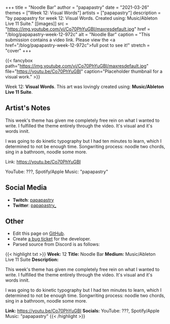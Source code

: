 +++
title =       "Noodle Bar"
author =      "papapastry"
date =        "2021-03-26"
themes =      ["Week 12: Visual Words"]
artists =     ["papapastry"]
description = "by papapastry for week 12: Visual Words. Created using: Music/Ableton Live 11 Suite."
[[images]]
      src = "https://img.youtube.com/vi/Co70PhYuGBI/maxresdefault.jpg"
      href = "/blog/papapastry-week-12-972c"
      alt = "Noodle Bar"
      caption = "This submission contains a video link. Please view the <a href=\"/blog/papapastry-week-12-972c\">full post</a> to see it!"
      stretch = "cover"
+++


{{< fancybox path="https://img.youtube.com/vi/Co70PhYuGBI/maxresdefault.jpg" file="https://youtu.be/Co70PhYuGBI" caption="Placeholder thumbnail for a visual work." >}}


Week 12: **Visual Words**. This art was lovingly created using: **Music/Ableton Live 11 Suite**.

## Artist's Notes

This week's theme has given me completely free rein on what I wanted to write. I fulfilled the theme entirely through the video. It's visual and it's words innit.

I was going to do kinetic typography but I had ten minutes to learn, which I determined to not be enough time. Songwriting process: noodle two chords, sing in a bathroom, noodle some more.

Link: https://youtu.be/Co70PhYuGBI

YouTube: ???, Spotify/Apple Music: "papapastry"

## Social Media

- **Twitch**: <a href='https://twitch.tv/papapastry' target='_blank'>papapastry</a>
- **Twitter**: <a href='https://twitter.com/papapastry_' target='_blank'>papapastry_</a>

## Other

- Edit this page on [GitHub](https://github.com/teaminkling/web-refresh/edit/main/content/blog/papapastry-week-12-972c.md).
- Create [a bug ticket](https://github.com/teaminkling/web-refresh/issues/new?assignees=&labels=bug&template=problem-report.md&title=) for the developer.
- Parsed source from Discord is as follows:

{{< highlight txt >}}
**Week:** 12
**Title:** Noodle Bar
**Medium:** Music/Ableton Live 11 Suite
**Description:**

This week's theme has given me completely free rein on what I wanted to write. I fulfilled the theme entirely through the video. It's visual and it's words innit.

I was going to do kinetic typography but I had ten minutes to learn, which I determined to not be enough time. Songwriting process: noodle two chords, sing in a bathroom, noodle some more.

**Link:** https://youtu.be/Co70PhYuGBI
**Socials:** YouTube: ???, Spotify/Apple Music: "papapastry"
{{< /highlight >}}